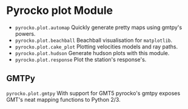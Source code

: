 
# Pyrocko plot Module

* `pyrocko.plot.automap` Quickly generate pretty maps using gmtpy's powers.
* `pyrocko.plot.beachball` Beachball visualisation for `matplotlib`.
* `pyrocko.plot.cake_plot` Plotting velocities models and ray paths.
* `pyrocko.plot.hudson` Generate hudson plots with this module.
* `pyrocko.plot.response` Plot the station's response's.

## GMTPy

`pyrocko.plot.gmtpy` With support for GMT5 pyrocko's gmtpy exposes GMT's neat mapping functions to Python 2/3.
